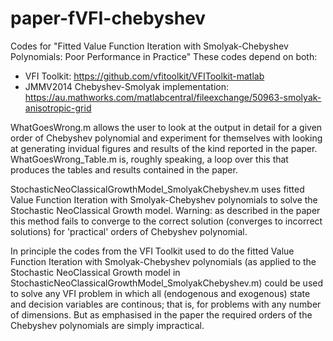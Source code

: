 # paper-fVFI-chebyshev
Codes for "Fitted Value Function Iteration with Smolyak-Chebyshev Polynomials: Poor Performance in Practice"
These codes depend on both:
- VFI Toolkit: https://github.com/vfitoolkit/VFIToolkit-matlab
- JMMV2014 Chebyshev-Smolyak implementation: https://au.mathworks.com/matlabcentral/fileexchange/50963-smolyak-anisotropic-grid

WhatGoesWrong.m allows the user to look at the output in detail for a given order of Chebyshev polynomial and experiment for themselves with looking at generating invidual figures and results of the kind reported in the paper.
WhatGoesWrong_Table.m is, roughly speaking, a loop over this that produces the tables and results contained in the paper.

StochasticNeoClassicalGrowthModel_SmolyakChebyshev.m uses fitted Value Function Iteration with Smolyak-Chebyshev polynomials to solve the Stochastic NeoClassical Growth model. Warning: as described in the paper this method fails to converge to the correct solution (converges to incorrect solutions) for 'practical' orders of Chebyshev polynomial.

In principle the codes from the VFI Toolkit used to do the fitted Value Function Iteration with Smolyak-Chebyshev polynomials (as applied to the Stochastic NeoClassical Growth model in StochasticNeoClassicalGrowthModel_SmolyakChebyshev.m) could be used to solve any VFI problem in which all (endogenous and exogenous) state and decision variables are continous; that is, for problems with any number of dimensions. But as emphasised in the paper the required orders of the Chebyshev polynomials are simply impractical.
